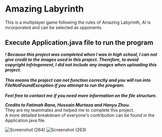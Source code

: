 # Amazing Labyrinth
This is a multiplayer game following the rules of Amazing Labyrinth, AI is incorporated and can be selected as
opponents.

## Execute Application.java file to run the program

***!
Because this project was completed when I was in high school, I can not give credit to the images used in this
project. Therefore, to avoid copyright infringement, I did not include any images when uploading this project. <br><br>
This means the project can not function correctly and you will run into FileNotFoundException if you attempt to run the program.<br><br>
Feel free to contact me if you need more information on the file structure.***

***Credits to Fatimah Rana, Hussain Murtaza and Hanyu Zhou.*** <br>
They are my teammates and helped me to complete this project. <br>
A more detailed breakdown of everyone's contribution can be found in the Application.java file.

![Screenshot (264)](https://github.com/ZhengPei1/AmazingLabyrinth/assets/90728829/4908b3a6-fa0a-4bd9-97eb-082b5f3df076)
![Screenshot (263)](https://github.com/ZhengPei1/AmazingLabyrinth/assets/90728829/d95a9b19-dc67-4ceb-93fe-f06cf4e56926)
